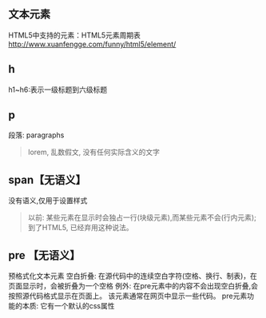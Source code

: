 ## 文本元素
HTML5中支持的元素：HTML5元素周期表 http://www.xuanfengge.com/funny/html5/element/

## h
h1~h6:表示一级标题到六级标题

## p
段落: paragraphs
> lorem, 乱数假文, 没有任何实际含义的文字

## span【无语义】
没有语义,仅用于设置样式
> 以前: 某些元素在显示时会独占一行(块级元素),而某些元素不会(行内元素);
> 到了HTML5, 已经弃用这种说法。

## pre 【无语义】
预格式化文本元素
空白折叠: 在源代码中的连续空白字符(空格、换行、制表)，在页面显示时，会被折叠为一个空格
例外: 在pre元素中的内容不会出现空白折叠,会按照源代码格式显示在页面上。
该元素通常在网页中显示一些代码。
pre元素功能的本质: 它有一个默认的css属性

